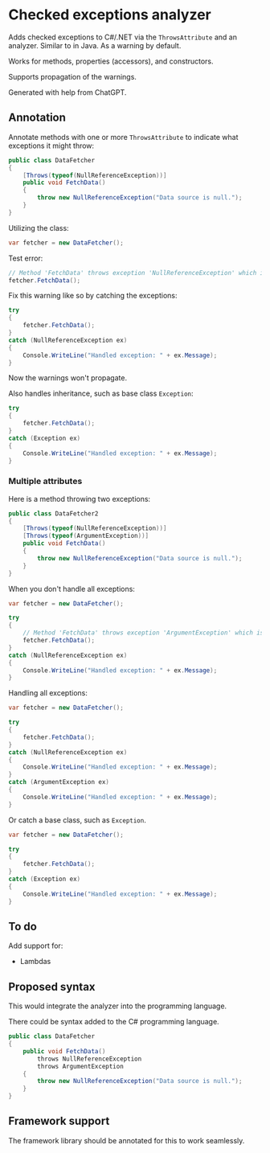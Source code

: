 # Checked exceptions analyzer

Adds checked exceptions to C#/.NET via the ``ThrowsAttribute`` and an analyzer. Similar to in Java. As a warning by default.

Works for methods, properties (accessors), and constructors.

Supports propagation of the warnings.

Generated with help from ChatGPT.

## Annotation

Annotate methods with one or more ``ThrowsAttribute`` to indicate what exceptions it might throw:

```csharp
public class DataFetcher
{
    [Throws(typeof(NullReferenceException))]
    public void FetchData()
    {
        throw new NullReferenceException("Data source is null.");
    }
}
```

Utilizing the class:

```csharp
var fetcher = new DataFetcher();
```

Test error:

```csharp
// Method 'FetchData' throws exception 'NullReferenceException' which is not handled(THROW001)
fetcher.FetchData();
```

Fix this warning like so by catching the exceptions:

```csharp
try
{
    fetcher.FetchData();
}
catch (NullReferenceException ex)
{
    Console.WriteLine("Handled exception: " + ex.Message);
}
```

Now the warnings won't propagate.

Also handles inheritance, such as base class ``Exception``:

```csharp
try
{
    fetcher.FetchData();
}
catch (Exception ex)
{
    Console.WriteLine("Handled exception: " + ex.Message);
}
```

### Multiple attributes

Here is a method throwing two exceptions:

```csharp
public class DataFetcher2
{
    [Throws(typeof(NullReferenceException))]
    [Throws(typeof(ArgumentException))]
    public void FetchData()
    {
        throw new NullReferenceException("Data source is null.");
    }
}
```

When you don't handle all exceptions:

```csharp
var fetcher = new DataFetcher();

try
{
    // Method 'FetchData' throws exception 'ArgumentException' which is not handled(THROW001)
    fetcher.FetchData();
}
catch (NullReferenceException ex)
{
    Console.WriteLine("Handled exception: " + ex.Message);
}
```

Handling all exceptions:

```csharp
var fetcher = new DataFetcher();

try
{
    fetcher.FetchData();
}
catch (NullReferenceException ex)
{
    Console.WriteLine("Handled exception: " + ex.Message);
}
catch (ArgumentException ex)
{
    Console.WriteLine("Handled exception: " + ex.Message);
}
```

Or catch a base class, such as ``Exception``.

```csharp
var fetcher = new DataFetcher();

try
{
    fetcher.FetchData();
}
catch (Exception ex)
{
    Console.WriteLine("Handled exception: " + ex.Message);
}
```

## To do
Add support for:

* Lambdas

## Proposed syntax

This would integrate the analyzer into the programming language.

There could be syntax added to the C# programming language.

```csharp
public class DataFetcher
{
    public void FetchData()
        throws NullReferenceException
        throws ArgumentException
    {
        throw new NullReferenceException("Data source is null.");
    }
}
```

## Framework support

The framework library should be annotated for this to work seamlessly.
